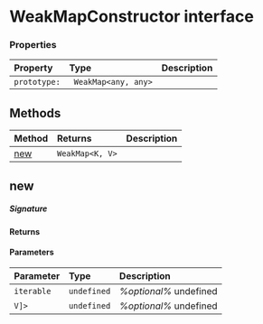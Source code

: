 # WeakMapConstructor interface





### Properties

| Property	   | Type	| Description|
|:-------------|:-------|:-----------|
|`prototype:`      |` WeakMap<any, any>` |  |




## Methods

| Method	   |  Returns	| Description|
|:-------------|:-------|:-----------|
|[new](#new)      | ` WeakMap<K, V> `|  |



## new



##### Signature

#### Returns

#### Parameters


| Parameter	   | Type    | Description |
|:-------------|:---------------|:------------|
| `iterable `    | `undefined` | _%optional%_ undefined |
| `V]> `    | `undefined` | _%optional%_ undefined |

